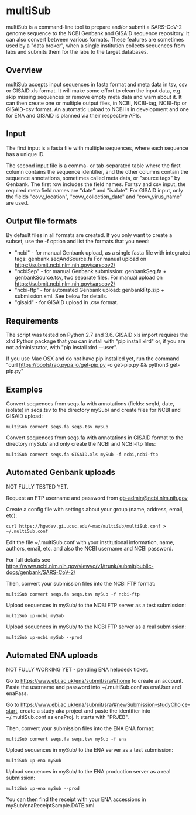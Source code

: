 # multiSub

multiSub is a command-line tool to prepare and/or submit a SARS-CoV-2 genome
sequence to the NCBI Genbank and GISAID sequence repository. It can also
convert between various formats. These features are sometimes used by a "data
broker", when a single institution collects sequences from labs and submits
them for the labs to the target databases. 

## Overview

multiSub accepts input sequences in fasta format and meta data in tsv, csv or GISAID xls format.
It will make some effort to clean the input data, e.g. skip missing sequences
or remove empty meta data and warn about it. It can then create one or multiple output files, 
in NCBI, NCBI-tag, NCBI-ftp or GISAID-csv format. An automatic upload to NCBI is in development
and one for ENA and GISAID is planned via their respective APIs.

## Input 
The first input is a fasta file with multiple sequences, where each sequence has
a unique ID.

The second input file is a comma- or tab-separated table where the
first column contains the sequence identifier, and the other columns contain
the sequence annotations, sometimes called meta data, or "source tags" by
Genbank. The first row includes the field names. 
For tsv and csv input, the required meta field names are "date" and "isolate".
For GISAID input, only the fields "covv_location", "covv_collection_date" and 
"covv_virus_name" are used.

## Output file formats

By default files in all formats are created. If you only want to create a subset, use the -f option and list the
formats that you need:

- "ncbi" - for manual Genbank upload, as a single fasta file with integrated tags: genbank.seqAndSource.fa
  For manual upload on https://submit.ncbi.nlm.nih.gov/sarscov2/
- "ncbiSep" - for manual Genbank submission: genbankSeq.fa + genbankSource.tsv, two separate files.
  For manual upload on https://submit.ncbi.nlm.nih.gov/sarscov2/
- "ncbi-ftp" - for automated Genbank upload: genbankFtp.zip + submission.xml. See below for details.
- "gisaid" - for GISAID upload in .csv format.

## Requirements

The script was tested on Python 2.7 and 3.6. GISAID xls import requires the xlrd Python package that you can install with
"pip install xlrd" or, if you are not administrator, with "pip install xlrd --user". 

If you use Mac OSX and do not have pip installed yet, run the command "curl https://bootstrap.pypa.io/get-pip.py -o get-pip.py && python3 get-pip.py"

## Examples

Convert sequences from seqs.fa with annotations (fields: seqId, date, isolate) in seqs.tsv to 
the directory mySub/ and create files for NCBI and GISAID upload:

    multiSub convert seqs.fa seqs.tsv mySub

Convert sequences from seqs.fa with annotations in GISAID format to the directory mySub/ and only create the NCBI and NCBI-ftp files:

    multiSub convert seqs.fa GISAID.xls mySub -f ncbi,ncbi-ftp

## Automated Genbank uploads

NOT FULLY TESTED YET. 

Request an FTP username and password from gb-admin@ncbi.nlm.nih.gov

Create a config file with settings about your group (name, address, email, etc):

    curl https://hgwdev.gi.ucsc.edu/~max/multiSub/multiSub.conf > ~/.multiSub.conf 

Edit the file ~/.multiSub.conf with your institutional information, name,
authors, email, etc. and also the NCBI username and NCBI password.

For full details see https://www.ncbi.nlm.nih.gov/viewvc/v1/trunk/submit/public-docs/genbank/SARS-CoV-2/ 

Then, convert your submission files into the NCBI FTP format:

    multiSub convert seqs.fa seqs.tsv mySub -f ncbi-ftp

Upload sequences in mySub/ to the NCBI FTP server as a test submission:

    multiSub up-ncbi mySub
    
Upload sequences in mySub/ to the NCBI FTP server as a real submission:

    multiSub up-ncbi mySub --prod
    
## Automated ENA uploads

NOT FULLY WORKING YET - pending ENA helpdesk ticket.

Go to https://www.ebi.ac.uk/ena/submit/sra/#home to create an account.
Paste the username and password into ~/.multiSub.conf as enaUser and enaPass.

Go to https://www.ebi.ac.uk/ena/submit/sra/#newSubmission-studyChoice-start, create a study
aka project and paste the identifier into ~/.multiSub.conf as enaProj. It starts with "PRJEB".

Then, convert your submission files into the ENA ENA format:

    multiSub convert seqs.fa seqs.tsv mySub -f ena

Upload sequences in mySub/ to the ENA server as a test submission:

    multiSub up-ena mySub
    
Upload sequences in mySub/ to the ENA production server as a real submission:

    multiSub up-ena mySub --prod
    
You can then find the receipt with your ENA accessions in mySub/enaReceiptSample.DATE.xml.
